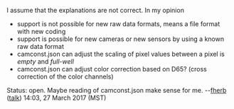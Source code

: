 I assume that the explanations are not correct. In my opinion

- support is not possible for new raw data formats, means a file format
  with new coding
- support is possible for new cameras or new sensors by using a known
  raw data format
- camconst.json can adjust the scaling of pixel values between a pixel
  is *empty* and *full-well*
- camconst.json can adjust color correction based on D65? (cross
  correction of the color channels)

Status: open. Maybe reading of camconst.json make sense for me.
--[fherb](User:Fherb "wikilink") ([talk](User_talk:Fherb "wikilink"))
14:03, 27 March 2017 (MST)